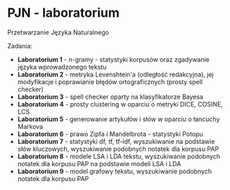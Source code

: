 # PJN - laboratorium
Przetwarzanie Języka Naturalnego

Zadania:

* **Laboratorium 1** - n-gramy - statystyki korpusów oraz zgadywanie języka wprowadzonego tekstu
* **Laboratorium 2** - metryka Levenshtein'a (odległość redakcyjna), jej modyfikacje
i poprawianie błędów ortograficznych (prosty spell checker)
* **Laboratorium 3** - spell checker oparty na klasyfikatorze Bayesa
* **Laboratorium 4** - prosty clustering w oparciu o metryki DICE, COSINE, LCS
* **Laboratorium 5** - generowanie artykułów i słów w oparciu o łancuchy Markova
* **Laboratorium 6** - prawo Zipfa i Mandelbrota - statystyki Potopu
* **Laboratorium 7** - statystyki df, tf, tf-idf, wyszukiwanie na podstawie słów kluczowych, wyszukiwanie
podobnych notatek dla korpusu PAP
* **Laboratorium 8** - modele LSA i LDA tekstu, wyszukiwanie podobnych notatek dla korpusu PAP na podstawie
modeli LSA i LDA
* **Laboratorium 9** - model grafowy tekstu, wyszukiwanie podobnych notatek dla korpusu PAP
